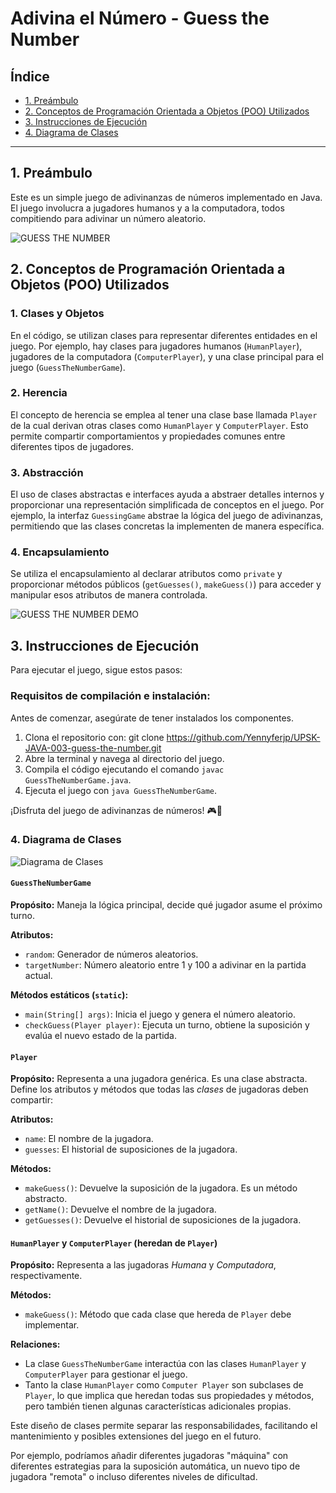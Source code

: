 # Adivina el Número - Guess the Number

## Índice

- [1. Preámbulo](#1-preámbulo)
- [2. Conceptos de Programación Orientada a Objetos (POO) Utilizados](#2-conceptos-de-programación-orientada-a-objetos-poo-utilizados)
- [3. Instrucciones de Ejecución](#3-instrucciones-de-ejecución)
- [4. Diagrama de Clases](#4-diagrama-de-clases)

---

## 1. Preámbulo

Este es un simple juego de adivinanzas de números implementado en Java. El juego involucra a jugadores humanos y a la computadora, todos compitiendo para adivinar un número aleatorio.

![GUESS THE NUMBER](https://firebasestorage.googleapis.com/v0/b/laboratoria-945ea.appspot.com/o/guess-the-number.png?alt=media)

## 2. Conceptos de Programación Orientada a Objetos (POO) Utilizados

### 1. Clases y Objetos

En el código, se utilizan clases para representar diferentes entidades en el juego. Por ejemplo, hay clases para jugadores humanos (`HumanPlayer`), jugadores de la computadora (`ComputerPlayer`), y una clase principal para el juego (`GuessTheNumberGame`).

### 2. Herencia

El concepto de herencia se emplea al tener una clase base llamada `Player` de la cual derivan otras clases como `HumanPlayer` y `ComputerPlayer`. Esto permite compartir comportamientos y propiedades comunes entre diferentes tipos de jugadores.

### 3. Abstracción

El uso de clases abstractas e interfaces ayuda a abstraer detalles internos y proporcionar una representación simplificada de conceptos en el juego. Por ejemplo, la interfaz `GuessingGame` abstrae la lógica del juego de adivinanzas, permitiendo que las clases concretas la implementen de manera específica.

### 4. Encapsulamiento

Se utiliza el encapsulamiento al declarar atributos como `private` y proporcionar métodos públicos (`getGuesses()`, `makeGuess()`) para acceder y manipular esos atributos de manera controlada.

![GUESS THE NUMBER DEMO](https://firebasestorage.googleapis.com/v0/b/laboratoria-945ea.appspot.com/o/guess-the-number-demo.gif?alt=media)

## 3. Instrucciones de Ejecución

Para ejecutar el juego, sigue estos pasos:

### Requisitos de compilación e instalación:

Antes de comenzar, asegúrate de tener instalados los componentes.

1. Clona el repositorio con:  git clone https://github.com/Yennyferjp/UPSK-JAVA-003-guess-the-number.git
2. Abre la terminal y navega al directorio del juego.
3. Compila el código ejecutando el comando `javac GuessTheNumberGame.java`.
4. Ejecuta el juego con `java GuessTheNumberGame`.

¡Disfruta del juego de adivinanzas de números! 🎮🎲

### 4. Diagrama de Clases

![Diagrama de Clases](https://firebasestorage.googleapis.com/v0/b/laboratoria-945ea.appspot.com/o/class-diagram.png?alt=media)

#### `GuessTheNumberGame`

**Propósito:**
Maneja la lógica principal, decide qué jugador asume el próximo turno.

**Atributos:**

- `random`: Generador de números aleatorios.
- `targetNumber`: Número aleatorio entre 1 y 100 a adivinar en la partida actual.

**Métodos estáticos (`static`):**

- `main(String[] args)`: Inicia el juego y genera el número aleatorio.
- `checkGuess(Player player)`: Ejecuta un turno, obtiene la suposición
  y evalúa el nuevo estado de la partida.

#### `Player`

**Propósito:**
Representa a una jugadora genérica. Es una clase abstracta.
Define los atributos y métodos que todas las _clases_ de jugadoras deben compartir:

**Atributos:**

- `name`: El nombre de la jugadora.
- `guesses`: El historial de suposiciones de la jugadora.

**Métodos:**

- `makeGuess()`: Devuelve la suposición de la jugadora. Es un método abstracto.
- `getName()`: Devuelve el nombre de la jugadora.
- `getGuesses()`: Devuelve el historial de suposiciones de la jugadora.

#### `HumanPlayer` y `ComputerPlayer` (heredan de `Player`)

**Propósito:**
Representa a las jugadoras _Humana_ y _Computadora_, respectivamente.

**Métodos:**

- `makeGuess()`: Método que cada clase que hereda de `Player` debe implementar.

**Relaciones:**

- La clase `GuessTheNumberGame` interactúa con las clases `HumanPlayer`
  y `ComputerPlayer` para gestionar el juego.
- Tanto la clase `HumanPlayer` como `Computer Player` son subclases de `Player`,
  lo que implica que heredan todas sus propiedades y métodos,
  pero también tienen algunas características adicionales propias.

Este diseño de clases permite separar las responsabilidades,
facilitando el mantenimiento y posibles extensiones del juego en el futuro.

Por ejemplo, podríamos añadir diferentes jugadoras "máquina" con diferentes
estrategias para la suposición automática, un nuevo tipo de
jugadora "remota" o incluso diferentes niveles de dificultad.


